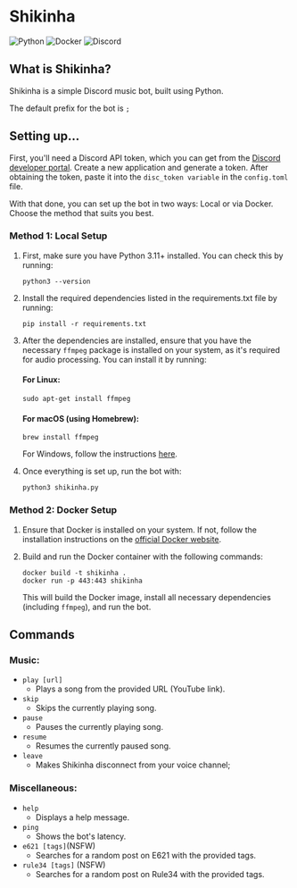 # Shikinha

![Python](https://img.shields.io/badge/Python-FFD43B?style=for-the-badge&logo=python&logoColor=blue)
![Docker](https://img.shields.io/badge/Docker-2CA5E0?style=for-the-badge&logo=docker&logoColor=white)
![Discord](https://img.shields.io/badge/Discord-5865F2?style=for-the-badge&logo=discord&logoColor=white)

## What is Shikinha?

Shikinha is a simple Discord music bot, built using Python.
  
The default prefix for the bot is ```;```

## Setting up...

First, you'll need a Discord API token, which you can get from the [Discord developer portal](https://discord.com/developers/applications). Create a new application and generate a token. After obtaining the token, paste it into the ```disc_token variable``` in the ```config.toml``` file.

With that done, you can set up the bot in two ways: Local or via Docker. Choose the method that suits you best.

### Method 1: Local Setup
1. First, make sure you have Python 3.11+ installed. You can check this by running:
   
    ```
    python3 --version
    ```
2. Install the required dependencies listed in the requirements.txt file by running:
   
    ```
    pip install -r requirements.txt
    ```
3. After the dependencies are installed, ensure that you have the necessary ```ffmpeg``` package is installed on your system, as it's required for audio processing. You can install it by running:

    #### For Linux:
      ```
      sudo apt-get install ffmpeg
      ```
    #### For macOS (using Homebrew):
      ```
      brew install ffmpeg
      ```

    For Windows, follow the instructions [here](https://ffmpeg.org/download.html).

4. Once everything is set up, run the bot with:
    ```
    python3 shikinha.py
    ```

### Method 2: Docker Setup
  1. Ensure that Docker is installed on your system. If not, follow the installation instructions on the [official Docker website](https://www.docker.com).
  2. Build and run the Docker container with the following commands:
     
      ```
      docker build -t shikinha .
      docker run -p 443:443 shikinha
      ```
      This will build the Docker image, install all necessary dependencies (including ```ffmpeg```), and run the bot.
      
## Commands

### Music:
  * ```play [url]```
    * Plays a song from the provided URL (YouTube link).
  * ```skip```
    * Skips the currently playing song.
  * ```pause```
    * Pauses the currently playing song.
  * ```resume```
    * Resumes the currently paused song.
  * ```leave```
  	* Makes Shikinha disconnect from your voice channel;

### Miscellaneous:
* ```help```
  * Displays a help message.
* ```ping```
  * Shows the bot's latency.
* ```e621 [tags]```(NSFW)
  * Searches for a random post on E621 with the provided tags.
* ```rule34 [tags]``` (NSFW)
  * Searches for a random post on Rule34 with the provided tags.
